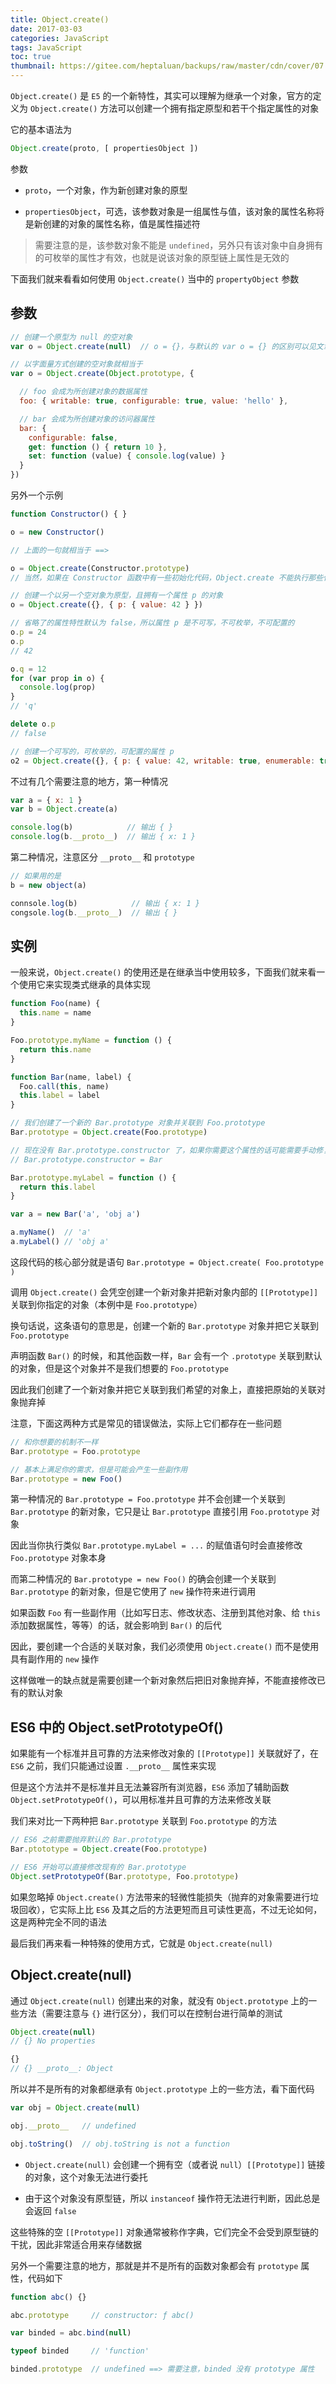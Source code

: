 ```yaml
---
title: Object.create()
date: 2017-03-03
categories: JavaScript
tags: JavaScript
toc: true
thumbnail: https://gitee.com/heptaluan/backups/raw/master/cdn/cover/07.jpg
---
```


`Object.create()` 是 `E5` 的一个新特性，其实可以理解为继承一个对象，官方的定义为 `Object.create()` 方法可以创建一个拥有指定原型和若干个指定属性的对象

<!--more-->

它的基本语法为

```js
Object.create(proto, [ propertiesObject ])
```

参数

* `proto`，一个对象，作为新创建对象的原型

* `propertiesObject`，可选，该参数对象是一组属性与值，该对象的属性名称将是新创建的对象的属性名称，值是属性描述符

> 需要注意的是，该参数对象不能是 `undefined`，另外只有该对象中自身拥有的可枚举的属性才有效，也就是说该对象的原型链上属性是无效的

下面我们就来看看如何使用 `Object.create()` 当中的 `propertyObject` 参数

## 参数

```js
// 创建一个原型为 null 的空对象
var o = Object.create(null)  // o = {}，与默认的 var o = {} 的区别可以见文章最下方部分

// 以字面量方式创建的空对象就相当于
var o = Object.create(Object.prototype, {

  // foo 会成为所创建对象的数据属性
  foo: { writable: true, configurable: true, value: 'hello' },

  // bar 会成为所创建对象的访问器属性
  bar: {
    configurable: false,
    get: function () { return 10 },
    set: function (value) { console.log(value) }
  }
})
```

另外一个示例

```js
function Constructor() { }

o = new Constructor()

// 上面的一句就相当于 ==>

o = Object.create(Constructor.prototype)
// 当然，如果在 Constructor 函数中有一些初始化代码，Object.create 不能执行那些代码

// 创建一个以另一个空对象为原型，且拥有一个属性 p 的对象
o = Object.create({}, { p: { value: 42 } })

// 省略了的属性特性默认为 false，所以属性 p 是不可写，不可枚举，不可配置的
o.p = 24
o.p
// 42

o.q = 12
for (var prop in o) {
  console.log(prop)
}
// 'q'

delete o.p
// false

// 创建一个可写的，可枚举的，可配置的属性 p
o2 = Object.create({}, { p: { value: 42, writable: true, enumerable: true, configurable: true } })
```

不过有几个需要注意的地方，第一种情况

```js
var a = { x: 1 }
var b = Object.create(a)

console.log(b)            // 输出 { }
console.log(b.__proto__)  // 输出 { x: 1 }
```

第二种情况，注意区分 `__proto__` 和 `prototype`

```js
// 如果用的是 
b = new object(a)

connsole.log(b)            // 输出 { x: 1 }
congsole.log(b.__proto__)  // 输出 { }
```



## 实例

一般来说，`Object.create()` 的使用还是在继承当中使用较多，下面我们就来看一个使用它来实现类式继承的具体实现

```js
function Foo(name) {
  this.name = name
}

Foo.prototype.myName = function () {
  return this.name
}

function Bar(name, label) {
  Foo.call(this, name)
  this.label = label
}

// 我们创建了一个新的 Bar.prototype 对象并关联到 Foo.prototype
Bar.prototype = Object.create(Foo.prototype)

// 现在没有 Bar.prototype.constructor 了，如果你需要这个属性的话可能需要手动修复一下它
// Bar.prototype.constructor = Bar

Bar.prototype.myLabel = function () {
  return this.label
}

var a = new Bar('a', 'obj a')

a.myName()  // 'a' 
a.myLabel() // 'obj a'
```

这段代码的核心部分就是语句 `Bar.prototype = Object.create( Foo.prototype )`

调用 `Object.create()` 会凭空创建一个新对象并把新对象内部的 `[[Prototype]]` 关联到你指定的对象（本例中是 `Foo.prototype`）

换句话说，这条语句的意思是，创建一个新的 `Bar.prototype` 对象并把它关联到 `Foo.prototype`

声明函数 `Bar()` 的时候，和其他函数一样，`Bar` 会有一个 `.prototype` 关联到默认的对象，但是这个对象并不是我们想要的 `Foo.prototype`

因此我们创建了一个新对象并把它关联到我们希望的对象上，直接把原始的关联对象抛弃掉

注意，下面这两种方式是常见的错误做法，实际上它们都存在一些问题

```js
// 和你想要的机制不一样
Bar.prototype = Foo.prototype

// 基本上满足你的需求，但是可能会产生一些副作用
Bar.prototype = new Foo()
```

第一种情况的 `Bar.prototype = Foo.prototype` 并不会创建一个关联到 `Bar.prototype` 的新对象，它只是让 `Bar.prototype` 直接引用 `Foo.prototype` 对象

因此当你执行类似 `Bar.prototype.myLabel = ...` 的赋值语句时会直接修改 `Foo.prototype` 对象本身

而第二种情况的 `Bar.prototype = new Foo()` 的确会创建一个关联到 `Bar.prototype` 的新对象，但是它使用了 `new` 操作符来进行调用

如果函数 `Foo` 有一些副作用（比如写日志、修改状态、注册到其他对象、给 `this` 添加数据属性，等等）的话，就会影响到 `Bar()` 的后代

因此，要创建一个合适的关联对象，我们必须使用 `Object.create()` 而不是使用具有副作用的 `new` 操作

这样做唯一的缺点就是需要创建一个新对象然后把旧对象抛弃掉，不能直接修改已有的默认对象





## ES6 中的 Object.setPrototypeOf() 

如果能有一个标准并且可靠的方法来修改对象的 `[[Prototype]]` 关联就好了，在 `ES6` 之前，我们只能通过设置 `.__proto__` 属性来实现

但是这个方法并不是标准并且无法兼容所有浏览器，`ES6` 添加了辅助函数 `Object.setPrototypeOf()`，可以用标准并且可靠的方法来修改关联

我们来对比一下两种把 `Bar.prototype` 关联到 `Foo.prototype` 的方法

```js
// ES6 之前需要抛弃默认的 Bar.prototype
Bar.ptototype = Object.create(Foo.prototype)

// ES6 开始可以直接修改现有的 Bar.prototype
Object.setPrototypeOf(Bar.prototype, Foo.prototype)
```

如果忽略掉 `Object.create()` 方法带来的轻微性能损失（抛弃的对象需要进行垃圾回收），它实际上比 `ES6` 及其之后的方法更短而且可读性更高，不过无论如何，这是两种完全不同的语法

最后我们再来看一种特殊的使用方式，它就是 `Object.create(null)`


##  Object.create(null) 

通过 `Object.create(null)` 创建出来的对象，就没有 `Object.prototype` 上的一些方法（需要注意与 `{}` 进行区分），我们可以在控制台进行简单的测试

```js
Object.create(null)
// {} No properties

{}
// {} __proto__: Object
```

所以并不是所有的对象都继承有 `Object.prototype` 上的一些方法，看下面代码

```js
var obj = Object.create(null)

obj.__proto__   // undefined

obj.toString()  // obj.toString is not a function
```

* `Object.create(null)` 会创建一个拥有空（或者说 `null`）`[[Prototype]]` 链接的对象，这个对象无法进行委托

* 由于这个对象没有原型链，所以 `instanceof` 操作符无法进行判断，因此总是会返回 `false`

这些特殊的空 `[[Prototype]]` 对象通常被称作字典，它们完全不会受到原型链的干扰，因此非常适合用来存储数据


另外一个需要注意的地方，那就是并不是所有的函数对象都会有 `prototype` 属性，代码如下

```js
function abc() {}

abc.prototype     // constructor: ƒ abc()

var binded = abc.bind(null)

typeof binded     // 'function'

binded.prototype  // undefined ==> 需要注意，binded 没有 prototype 属性
```
